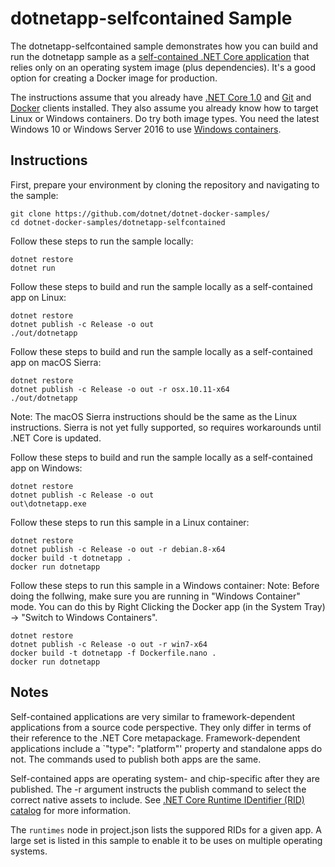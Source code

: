 dotnetapp-selfcontained Sample
==============================

The dotnetapp-selfcontained sample demonstrates how you can build and run the dotnetapp sample as a [self-contained .NET Core application](https://docs.microsoft.com/en-us/dotnet/articles/core/deploying/) that relies only on an operating system image (plus dependencies). It's a good option for creating a Docker image for production.

The instructions assume that you already have [.NET Core 1.0](https://www.microsoft.com/net/download/core#/sdk) and [Git](https://git-scm.com/downloads) and [Docker](https://www.docker.com/products/docker) clients installed. They also assume you already know how to target Linux or Windows containers. Do try both image types. You need the latest Windows 10 or Windows Server 2016 to use [Windows containers](http://aka.ms/windowscontainers).

Instructions
------------

First, prepare your environment by cloning the repository and navigating to the sample:

```console
git clone https://github.com/dotnet/dotnet-docker-samples/
cd dotnet-docker-samples/dotnetapp-selfcontained
```

Follow these steps to run the sample locally:

```console
dotnet restore
dotnet run
```

Follow these steps to build and run the sample locally as a self-contained app on Linux:

```console
dotnet restore
dotnet publish -c Release -o out
./out/dotnetapp
```

Follow these steps to build and run the sample locally as a self-contained app on macOS Sierra:

```console
dotnet restore
dotnet publish -c Release -o out -r osx.10.11-x64
./out/dotnetapp
```

Note: The macOS Sierra instructions should be the same as the Linux instructions. Sierra is not yet fully supported, so requires workarounds until .NET Core is updated.

Follow these steps to build and run the sample locally as a self-contained app on Windows:

```console
dotnet restore
dotnet publish -c Release -o out
out\dotnetapp.exe
```

Follow these steps to run this sample in a Linux container:

```console
dotnet restore
dotnet publish -c Release -o out -r debian.8-x64
docker build -t dotnetapp .
docker run dotnetapp
```

Follow these steps to run this sample in a  Windows container:
Note: Before doing the follwing, make sure you are running in "Windows Container" mode. You can do this by Right Clicking the Docker app (in the System Tray) -> "Switch to Windows Containers".

```console
dotnet restore
dotnet publish -c Release -o out -r win7-x64
docker build -t dotnetapp -f Dockerfile.nano .
docker run dotnetapp
```

Notes
-----

Self-contained applications are very similar to framework-dependent applications from a source code perspective. They only differ in terms of their reference to the .NET Core metapackage. Framework-dependent applications include a `"type": "platform"' property and standalone apps do not. The commands used to publish both apps are the same.

Self-contained apps are operating system- and chip-specific after they are published. The -r argument instructs the publish command to select the correct native assets to include. See [.NET Core Runtime IDentifier (RID) catalog](https://docs.microsoft.com/dotnet/articles/core/rid-catalog) for more information. 

The `runtimes` node in project.json lists the suppored RIDs for a given app. A large set is listed in this sample to enable it to be uses on multiple operating systems. 
